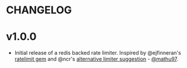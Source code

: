 # CHANGELOG

# v1.0.0

 * Initial release of a redis backed rate limiter. Inspired by @ejfinneran's [ratelimit gem](https://github.com/ejfinneran/ratelimit) and @ncr's [alternative limiter suggestion](https://github.com/ejfinneran/ratelimit/issues/38) - [@mathu97](https://github.com/mathu97).

